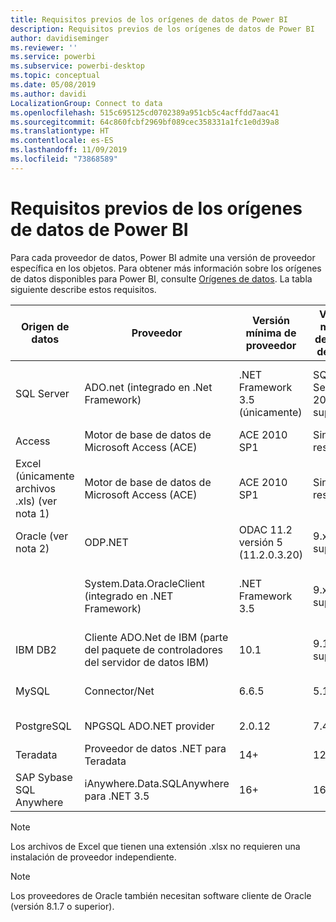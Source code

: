 ```yaml
---
title: Requisitos previos de los orígenes de datos de Power BI
description: Requisitos previos de los orígenes de datos de Power BI
author: davidiseminger
ms.reviewer: ''
ms.service: powerbi
ms.subservice: powerbi-desktop
ms.topic: conceptual
ms.date: 05/08/2019
ms.author: davidi
LocalizationGroup: Connect to data
ms.openlocfilehash: 515c695125cd0702389a951cb5c4acffdd7aac41
ms.sourcegitcommit: 64c860fcbf2969bf089cec358331a1fc1e0d39a8
ms.translationtype: HT
ms.contentlocale: es-ES
ms.lasthandoff: 11/09/2019
ms.locfileid: "73868589"
---
```

# <a name="power-bi-data-source-prerequisites"></a>Requisitos previos de los orígenes de datos de Power BI
Para cada proveedor de datos, Power BI admite una versión de proveedor específica en los objetos. Para obtener más información sobre los orígenes de datos disponibles para Power BI, consulte [Orígenes de datos](desktop-data-sources.md). La tabla siguiente describe estos requisitos.

| Origen de datos | Proveedor | Versión mínima de proveedor | Versión mínima de origen de datos | Objetos admitidos de origen de datos | Vínculo de descarga |
| --- | --- | --- | --- | --- | --- |
| SQL Server |ADO.net (integrado en .Net Framework) |.NET Framework 3.5 (únicamente) |SQL Server 2005 o superior |Tablas/vistas, funciones escalares, funciones de tabla |Se incluye en .NET Framework 3.5 o superior |
| Access |Motor de base de datos de Microsoft Access (ACE) |ACE 2010 SP1 |Sin restricción |Tablas/vistas |[Vínculo de descarga](https://go.microsoft.com/fwlink/?linkid=285987&clcid=0x409) |
| Excel (únicamente archivos .xls) (ver nota 1) |Motor de base de datos de Microsoft Access (ACE) |ACE 2010 SP1 |Sin restricción |Tablas, hojas |[Vínculo de descarga](https://go.microsoft.com/fwlink/?linkid=285987&clcid=0x409) |
| Oracle (ver nota 2) |ODP.NET |ODAC 11.2 versión 5 (11.2.0.3.20) |9.x o superior |Tablas/vistas |[Vínculo de descarga](https://go.microsoft.com/fwlink/?linkid=272376&clcid=0x409) |
| | System.Data.OracleClient (integrado en .NET Framework) |.NET Framework 3.5 |9.x o superior |Tablas/vistas |Se incluye en .NET Framework 3.5 o superior |
| IBM DB2 |Cliente ADO.Net de IBM (parte del paquete de controladores del servidor de datos IBM) |10.1 |9.1 o superior |Tablas/vistas |[Vínculo de descarga](https://go.microsoft.com/fwlink/?linkid=274911&clcid=0x409) |
| MySQL |Connector/Net |6.6.5 |5.1 |Tablas/vistas, funciones escalares |[Vínculo de descarga](https://go.microsoft.com/fwlink/?linkid=278885&clcid=0x409) |
| PostgreSQL |NPGSQL ADO.NET provider |2.0.12 |7.4 |Tablas/vistas |[Vínculo de descarga](https://go.microsoft.com/fwlink/?linkid=282716&clcid=0x409) |
| Teradata |Proveedor de datos .NET para Teradata |14+ |12+ |Tablas/vistas |[Vínculo de descarga](https://go.microsoft.com/fwlink/?linkid=278886&clcid=0x409) |
| SAP Sybase SQL Anywhere |iAnywhere.Data.SQLAnywhere para .NET 3.5 |16+ |16+ |Tablas/vistas |[Vínculo de descarga](https://go.microsoft.com/fwlink/?linkid=324846) |

>[!NOTE]
>Los archivos de Excel que tienen una extensión .xlsx no requieren una instalación de proveedor independiente.

>[!NOTE]
>Los proveedores de Oracle también necesitan software cliente de Oracle (versión 8.1.7 o superior).
> 
> 

